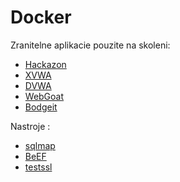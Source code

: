# Docker

Zranitelne aplikacie pouzite na skoleni:

* [Hackazon](https://hub.docker.com/r/mutzel/all-in-one-hackazon/)
* [XVWA](https://hub.docker.com/r/tuxotron/xvwa/)
* [DVWA](https://hub.docker.com/r/citizenstig/dvwa/)
* [WebGoat](https://hub.docker.com/r/danmx/docker-owasp-webgoat/)
* [Bodgeit](https://hub.docker.com/r/psiinon/bodgeit/)


Nastroje :

* [sqlmap](https://hub.docker.com/r/paoloo/sqlmap/)
* [BeEF](https://hub.docker.com/r/janes/beef/)
* [testssl](https://github.com/MatthewVance/testssl-docker)

